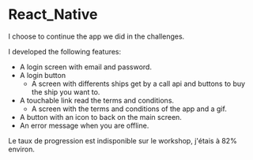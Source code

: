 # React_Native

I choose to continue the app we did in the challenges.

I developed the following features: 
- A login screen with email and password.
- A login button
  - A screen with differents ships get by a call api and buttons to buy the ship you want to.
- A touchable link read the terms and conditions.
  - A screen with the terms and conditions of the app and a gif.
- A button with an icon to back on the main screen.
- An error message when you are offline.

Le taux de progression est indisponible sur le workshop, j'étais à 82% environ.
